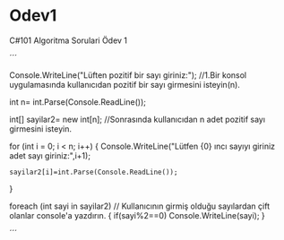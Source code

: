 # Odev1
C#101 Algoritma Sorulari Ödev 1


´´´

Console.WriteLine("Lüften pozitif bir sayı giriniz:");      //1.Bir konsol uygulamasında kullanıcıdan pozitif bir sayı girmesini isteyin(n). 


int n= int.Parse(Console.ReadLine());


int[] sayilar2= new int[n];  //Sonrasında kullanıcıdan n adet pozitif sayı girmesini isteyin.

for (int i = 0; i < n; i++)
{
    Console.WriteLine("Lütfen {0} ıncı sayıyı giriniz adet sayı giriniz:",i+1); 
    
    sayilar2[i]=int.Parse(Console.ReadLine());
}

foreach (int sayi in sayilar2)  // Kullanıcının girmiş olduğu sayılardan çift olanlar console'a yazdırın.
{
    if(sayi%2==0)
    Console.WriteLine(sayi);
}

´´´
